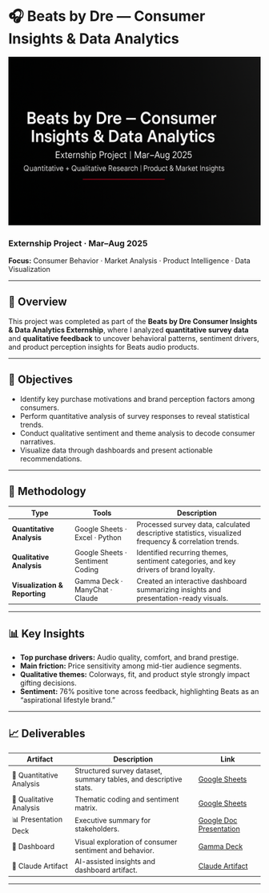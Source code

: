 # 🎧 Beats by Dre — Consumer Insights & Data Analytics

![Beats by Dre — Consumer Insights Banner](./banner.png)

### Externship Project · Mar–Aug 2025  
**Focus:** Consumer Behavior · Market Analysis · Product Intelligence · Data Visualization

---

## 📘 Overview
This project was completed as part of the **Beats by Dre Consumer Insights & Data Analytics Externship**, where I analyzed **quantitative survey data** and **qualitative feedback** to uncover behavioral patterns, sentiment drivers, and product perception insights for Beats audio products.

---

## 🎯 Objectives
- Identify key purchase motivations and brand perception factors among consumers.  
- Perform quantitative analysis of survey responses to reveal statistical trends.  
- Conduct qualitative sentiment and theme analysis to decode consumer narratives.  
- Visualize data through dashboards and present actionable recommendations.

---

## 🧠 Methodology

| Type | Tools | Description |
|------|--------|-------------|
| **Quantitative Analysis** | Google Sheets · Excel · Python | Processed survey data, calculated descriptive statistics, visualized frequency & correlation trends. |
| **Qualitative Analysis** | Google Sheets · Sentiment Coding | Identified recurring themes, sentiment categories, and key drivers of brand loyalty. |
| **Visualization & Reporting** | Gamma Deck · ManyChat · Claude | Created an interactive dashboard summarizing insights and presentation-ready visuals. |

---

## 📊 Key Insights

- **Top purchase drivers:** Audio quality, comfort, and brand prestige.  
- **Main friction:** Price sensitivity among mid-tier audience segments.  
- **Qualitative themes:** Colorways, fit, and product style strongly impact gifting decisions.  
- **Sentiment:** 76% positive tone across feedback, highlighting Beats as an “aspirational lifestyle brand.”  

---

## 📈 Deliverables

| Artifact | Description | Link |
|-----------|--------------|------|
| 📑 Quantitative Analysis | Structured survey dataset, summary tables, and descriptive stats. | [Google Sheets](https://docs.google.com/spreadsheets/d/1yBEFhBWfudctf846BmD4IqbEORIWsOwkXRAyOymv1RA/edit?usp=sharing) |
| 💬 Qualitative Analysis | Thematic coding and sentiment matrix. | [Google Sheets](https://docs.google.com/spreadsheets/d/1yBEFhBWfudctf846BmD4IqbEORIWsOwkXRAyOymv1RA/edit?gid=372544226#gid=372544226) |
| 📊 Presentation Deck | Executive summary for stakeholders. | [Google Doc Presentation](https://docs.google.com/document/d/1xlIidDuUc6Ew5313CBGiE8d35diXrKM2Dbn-qfp-tGE/edit?usp=sharing) |
| 🧭 Dashboard | Visual exploration of consumer sentiment and behavior. | [Gamma Deck](https://gamma.app/docs/Exploring-Consumer-Preferences-and-Behaviors-for-Beats-by-Dre-0j3zvfgf83lnwht) |
| 🤖 Claude Artifact | AI-assisted insights and dashboard artifact. | [Claude Artifact](https://claude.site/artifacts/465ec87b-0355-4f2f-a09a-32af47e8d62f) |

---


